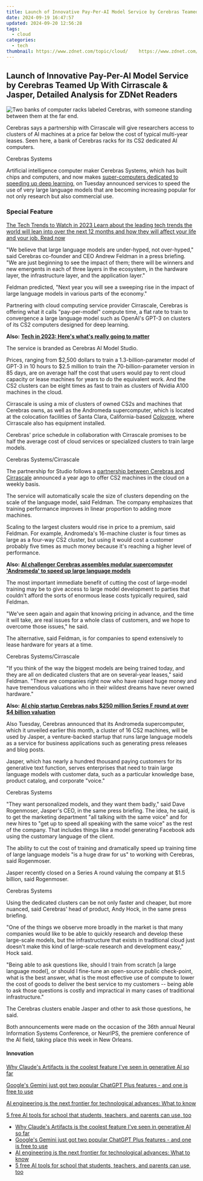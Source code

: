 ```yaml
---
title: Launch of Innovative Pay-Per-AI Model Service by Cerebras Teamed Up With Cirrascale & Jasper, Detailed Analysis for ZDNet Readers
date: 2024-09-19 16:47:57
updated: 2024-09-20 12:56:28
tags:
  - cloud
categories:
  - tech
thumbnail: https://www.zdnet.com/topic/cloud/    https://www.zdnet.com/a/img/resize/ea5841b358fb8eb7bdfda9c8883552501aaf744f/2022/11/29/b6bfff51-57df-40e5-b5ab-3ff8e95db826/cerebras-neurips-2022-slide-deck-slide-26.jpg?width=170&height=96&fit=crop&auto=webp
---
```


## Launch of Innovative Pay-Per-AI Model Service by Cerebras Teamed Up With Cirrascale & Jasper, Detailed Analysis for ZDNet Readers

![Two banks of computer racks labeled Cerebras, with someone standing between them at the far end.](https://www.zdnet.com/a/img/resize/4740b376039364cd33ba12289ea278ec4e86b1ff/2022/11/29/b6bfff51-57df-40e5-b5ab-3ff8e95db826/cerebras-neurips-2022-slide-deck-slide-26.jpg?auto=webp&width=1280)

Cerebras says a partnership with Cirrascale will give researchers access to clusters of AI machines at a price far below the cost of typical multi-year leases. Seen here, a bank of Cerebras racks for its CS2 dedicated AI computers.

Cerebras Systems

Artificial intelligence computer maker Cerebras Systems, which has built chips and computers, and now makes [super-computers dedicated to speeding up deep learning](https://www.zdnet.com/article/ai-challenger-cerebras-assembles-modular-supercomputer-andromeda-to-speed-up-large-language-models/), on Tuesday announced services to speed the use of very large language models that are becoming increasing popular for not only research but also commercial use. 

### Special Feature

[The Tech Trends to Watch in 2023 Learn about the leading tech trends the world will lean into over the next 12 months and how they will affect your life and your job.  Read now](https://www.zdnet.com/topic/the-tech-trends-to-watch-in-2023/)

"We believe that large language models are under-hyped, not over-hyped," said Cerebras co-founder and CEO Andrew Feldman in a press briefing. "We are just beginning to see the impact of them; there will be winners and new emergents in each of three layers in the ecosystem, in the hardware layer, the infrastructure layer, and the application layer." 

Feldman predicted, "Next year you will see a sweeping rise in the impact of large language models in various parts of the economy." 

Partnering with cloud computing service provider Cirrascale, Cerebras is offering what it calls "pay-per-model" compute time, a flat rate to train to convergence a large language model such as OpenAI's GPT-3 on clusters of its CS2 computers designed for deep learning. 

**Also:** [**Tech in 2023: Here's what's really going to matter**](https://www.zdnet.com/article/tech-in-2023-weve-analysed-the-data-and-heres-whats-really-going-to-matter/)

The service is branded as Cerebras AI Model Studio. 

Prices, ranging from $2,500 dollars to train a 1.3-billion-parameter model of GPT-3 in 10 hours to $2.5 million to train the 70-billion-parameter version in 85 days, are on average half the cost that users would pay to rent cloud capacity or lease machines for years to do the equivalent work. And the CS2 clusters can be eight times as fast to train as clusters of Nvidia A100 machines in the cloud. 

Cirrascale is using a mix of clusters of owned CS2s and machines that Cerebras owns, as well as the Andromeda supercomputer, which is located at the colocation facilities of Santa Clara, California-based [Colovore](https://www.colovore.com/), where Cirrascale also has equipment installed. 

Cerebras' price schedule in collaboration with Cirrascale promises to be half the average cost of cloud services or specialized clusters to train large models. 

Cerebras Systems/Cirrascale

The partnership for Studio follows a [partnership between Cerebras and Cirrascale](https://www.zdnet.com/article/ai-hardware-pioneer-cerebras-expands-access-in-partnership-with-cloud-vendor-cirrascale/) announced a year ago to offer CS2 machines in the cloud on a weekly basis. 

The service will automatically scale the size of clusters depending on the scale of the language model, said Feldman. The company emphasizes that training performance improves in linear proportion to adding more machines. 

Scaling to the largest clusters would rise in price to a premium, said Feldman. For example, Andromeda's 16-machine cluster is four times as large as a four-way CS2 cluster, but using it would cost a customer probably five times as much money because it's reaching a higher level of performance. 

**Also:** [**AI challenger Cerebras assembles modular supercomputer 'Andromeda' to speed up large language models**](https://www.zdnet.com/article/ai-challenger-cerebras-assembles-modular-supercomputer-andromeda-to-speed-up-large-language-models/)

The most important immediate benefit of cutting the cost of large-model training may be to give access to large model development to parties that couldn't afford the sorts of enormous lease costs typically required, said Feldman. 

"We've seen again and again that knowing pricing in advance, and the time it will take, are real issues for a whole class of customers, and we hope to overcome those issues," he said. 

The alternative, said Feldman, is for companies to spend extensively to lease hardware for years at a time. 

Cerebras Systems/Cirrascale

"If you think of the way the biggest models are being trained today, and they are all on dedicated clusters that are on several-year leases," said Feldman. "There are companies right now who have raised huge money and have tremendous valuations who in their wildest dreams have never owned hardware." 

**Also:** [**AI chip startup Cerebras nabs $250 million Series F round at over $4 billion valuation**](https://www.zdnet.com/article/ai-chip-startups-cerebras-nabs-250-million-series-f-round-at-over-4-billion-valuation/)

Also Tuesday, Cerebras announced that its Andromeda supercomputer, which it unveiled earlier this month, a cluster of 16 CS2 machines, will be used by Jasper, a venture-backed startup that runs large language models as a service for business applications such as generating press releases and blog posts. 

Jasper, which has nearly a hundred thousand paying customers for its generative text function, serves enterprises that need to train large language models with customer data, such as a particular knowledge base, product catalog, and corporate "voice." 

Cerebras Systems

"They want personalized models, and they want them badly," said Dave Rogenmoser, Jasper's CEO, in the same press briefing. The idea, he said, is to get the marketing department "all talking with the same voice" and for new hires to "get up to speed all speaking with the same voice" as the rest of the company. That includes things like a model generating Facebook ads using the customary language of the client. 

The ability to cut the cost of training and dramatically speed up training time of large language models "is a huge draw for us" to working with Cerebras, said Rogenmoser. 

Jasper recently closed on a Series A round valuing the company at $1.5 billion, said Rogenmoser. 

Cerebras Systems

Using the dedicated clusters can be not only faster and cheaper, but more nuanced, said Cerebras' head of product, Andy Hock, in the same press briefing. 

"One of the things we observe more broadly in the market is that many companies would like to be able to quickly research and develop these large-scale models, but the infrastructure that exists in traditional cloud just doesn't make this kind of large-scale research and development easy," Hock said. 

"Being able to ask questions like, should I train from scratch \[a large language model\], or should I fine-tune an open-source public check-point, what is the best answer, what is the most effective use of compute to lower the cost of goods to deliver the best service to my customers -- being able to ask those questions is costly and impractical in many cases of traditional infrastructure." 

The Cerebras clusters enable Jasper and other to ask those questions, he said. 

Both announcements were made on the occasion of the 36th annual Neural Information Systems Conference, or NeurIPS, the premiere conference of the AI field, taking place this week in New Orleans. 

#### Innovation

[Why Claude's Artifacts is the coolest feature I've seen in generative AI so far](https://www.zdnet.com/article/why-claudes-artifacts-is-the-coolest-feature-ive-seen-in-generative-ai-so-far/ "Why Claude's Artifacts is the coolest feature I've seen in generative AI so far")

[Google's Gemini just got two popular ChatGPT Plus features - and one is free to use](https://www.zdnet.com/article/googles-gemini-just-got-two-popular-chatgpt-plus-features-and-one-is-free-to-use/ "Google's Gemini just got two popular ChatGPT Plus features - and one is free to use")

[AI engineering is the next frontier for technological advances: What to know](https://www.zdnet.com/article/ai-engineering-is-the-next-frontier-for-technological-advances-what-you-need-to-know/ "AI engineering is the next frontier for technological advances: What to know")

[5 free AI tools for school that students, teachers, and parents can use, too](https://www.zdnet.com/article/5-free-ai-tools-for-school-that-students-teachers-and-parents-can-use-too/ "5 free AI tools for school that students, teachers, and parents can use, too")

* [Why Claude's Artifacts is the coolest feature I've seen in generative AI so far](https://www.zdnet.com/article/why-claudes-artifacts-is-the-coolest-feature-ive-seen-in-generative-ai-so-far/ "Why Claude's Artifacts is the coolest feature I've seen in generative AI so far")
* [Google's Gemini just got two popular ChatGPT Plus features - and one is free to use](https://www.zdnet.com/article/googles-gemini-just-got-two-popular-chatgpt-plus-features-and-one-is-free-to-use/ "Google's Gemini just got two popular ChatGPT Plus features - and one is free to use")
* [AI engineering is the next frontier for technological advances: What to know](https://www.zdnet.com/article/ai-engineering-is-the-next-frontier-for-technological-advances-what-you-need-to-know/ "AI engineering is the next frontier for technological advances: What to know")
* [5 free AI tools for school that students, teachers, and parents can use, too](https://www.zdnet.com/article/5-free-ai-tools-for-school-that-students-teachers-and-parents-can-use-too/ "5 free AI tools for school that students, teachers, and parents can use, too")

<ins class="adsbygoogle"
     style="display:block"
     data-ad-format="autorelaxed"
     data-ad-client="ca-pub-7571918770474297"
     data-ad-slot="1223367746"></ins>



<ins class="adsbygoogle"
     style="display:block"
     data-ad-client="ca-pub-7571918770474297"
     data-ad-slot="8358498916"
     data-ad-format="auto"
     data-full-width-responsive="true"></ins>
